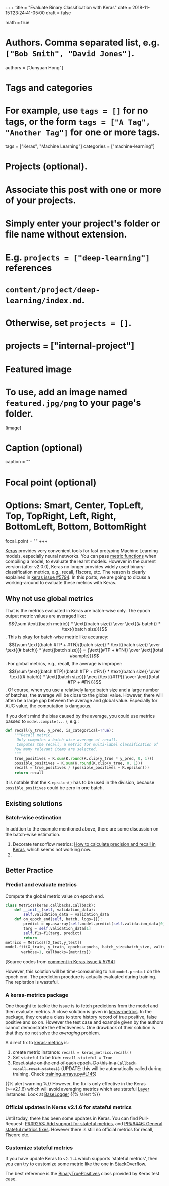 +++
title = "Evaluate Binary Classification with Keras"
date = 2018-11-15T23:24:41-05:00
draft = false

math = true

# Authors. Comma separated list, e.g. `["Bob Smith", "David Jones"]`.
authors = ["Junyuan Hong"]

# Tags and categories
# For example, use `tags = []` for no tags, or the form `tags = ["A Tag", "Another Tag"]` for one or more tags.
tags = ["Keras", "Machine Learning"]
categories = ["machine-learning"]

# Projects (optional).
#   Associate this post with one or more of your projects.
#   Simply enter your project's folder or file name without extension.
#   E.g. `projects = ["deep-learning"]` references 
#   `content/project/deep-learning/index.md`.
#   Otherwise, set `projects = []`.
# projects = ["internal-project"]

# Featured image
# To use, add an image named `featured.jpg/png` to your page's folder. 
[image]
  # Caption (optional)
  caption = ""

  # Focal point (optional)
  # Options: Smart, Center, TopLeft, Top, TopRight, Left, Right, BottomLeft, Bottom, BottomRight
  focal_point = ""
+++

[Keras](keras.io) provides very convenient tools for fast protyping Machine Learning models, especially neural networks. You can pass [metric functions](https://keras.io/metrics/) when compiling a model, to evaluate the learnt models. However in the current version (after v2.0.0), Keras no longer provides widely used binary-classification metrics, e.g., recall, f1score, etc. The reason is clearly explained in [keras issue #5794](https://github.com/keras-team/keras/issues/5794#issuecomment-287641301). In this posts, we are going to dicuss a working-around to evaluate these metrics with Keras. 

<!--more--->

## Why not use global metrics 

That is the metrics evaluated in Keras are batch-wise only. The epoch output metric values are averaged like: $${\sum \text{(batch metric)} * \text{(batch size)} \over \text{(# batch)} * \text{(batch size)}}$$. This is okay for batch-wise metric like accuracy: $${\sum \text{(batch #TP + #TN)/(batch size)} * \text{(batch size)} \over \text{(# batch)} * \text{(batch size)}} = {\text{(#TP + #TN)} \over \text{(total #sample)}}$$. For global metrics, e.g., recall, the average is improper: $${\sum \text{(batch #TP)/(batch #TP + #FN)} * \text{(batch size)} \over \text{(# batch)} * \text{(batch size)}} \neq {\text{(#TP)} \over \text{(total #TP + #FN)}}$$. Of course, when you use a relatively large batch size and a large number of batches, the average will be close to the global value. However, there will aften be a large gap between the average and global value. Especially for AUC value, the computation is danguous.

If you don't mind the bias caused by the average, you could use metrics passed to `model.compile(...)`, e.g.:
```py
def recall(y_true, y_pred, is_categorical=True):
    """Recall metric.	
     Only computes a batch-wise average of recall.	
     Computes the recall, a metric for multi-label classification of	
    how many relevant items are selected.	
    """
    true_positives = K.sum(K.round(K.clip(y_true * y_pred, 0, 1)))
    possible_positives = K.sum(K.round(K.clip(y_true, 0, 1)))
    recall = true_positives / (possible_positives + K.epsilon())
    return recall
```
It is notable that the `K.epsilon()` has to be used in the division, because `possible_positives` could be zero in one batch.

## Existing solutions

### Batch-wise estimation

In addtion to the example mentioned above, there are some discussion on the batch-wise estimation.

1. Decorate tensorflow metrics: [How to calculate precision and recall in Keras](https://stackoverflow.com/a/50566908/3503604), which seems not working now.
2. 

## Better Practice

### Predict and evaluate metrics

Compute the global metric value on epoch end.
```py
class Metrics(keras.callbacks.Callback):
    def __init__(self, validation_data):
        self.validation_data = validation_data
    def on_epoch_end(self, batch, logs={}):
        predict = np.asarray(self.model.predict(self.validation_data[0]))
        targ = self.validation_data[1]
        self.f1s=f1(targ, predict)
        return
metrics = Metrics([X_test,y_test])
model.fit(X_train, y_train, epochs=epochs, batch_size=batch_size, validation_data=[X_test,y_test], 
       verbose=1, callbacks=[metrics])
```
[Source codes from [comment in Keras issue # 5794](https://github.com/keras-team/keras/issues/5794#issuecomment-303683985)]

However, this solution will be time-comsuming to run `model.predict` on the epoch end. The prediction procdure is actually evaluated during training. The repitation is wasteful.

### A keras-metrics package

One thought to tackle the issue is to fetch predictions from the model and then evaluate metrics. A close solution is given in [keras-metrics](https://github.com/netrack/keras-metrics). In the package, they create a class to store history record of true positive, false positive and so on. However the test case and example given by the authors cannot demonstrate the effectiveness. One drawback of their solution is that they do not solve the *averaging* problem. 

A direct fix to [keras-metrics](https://github.com/netrack/keras-metrics) is:

1. create metric instance: `recall = keras_metrics.recall()`
2. Set `stateful` to be true: `recall.stateful = True`
3. ~~Reset state on the end of each epoch. Do this in a `Callback`: `recall.reset_states()`~~ (UPDATE: this will be automatically called during training. Check [training_arrays.py#L145](https://github.com/keras-team/keras/blob/1931e2186843ad3ca2507a3b16cb09a7a3db5285/keras/engine/training_arrays.py#L145))

{{% alert warning %}}
However, the fix is only effective in the Keras (>=v2.1.6) which will avoid averaging metrics which are stateful [Layer](https://github.com/keras-team/keras/blob/75a35032e194a2d065b0071a9e786adf6cee83ea/keras/engine/base_layer.py#L22) instances. Look at [BaseLogger](https://github.com/keras-team/keras/blob/75a35032e194a2d065b0071a9e786adf6cee83ea/keras/callbacks.py#L204)
{{% /alert %}}

### Official updates in Keras v2.1.6 for stateful metrics

Until today, there has been some updates in Keras. You can find Pull-Request: [PR#9253: Add support for stateful metrics.](https://github.com/keras-team/keras/pull/9253) and [PR#9446: General stateful metrics fixes](https://github.com/keras-team/keras/pull/9446).
However there is still no official metrics for recall, f1score etc.

### Customize stateful metrics

If you have update Keras to `v2.1.4` which supports 'stateful metrics', then you can try to customize some metric like the one in [StackOverflow](https://stackoverflow.com/a/51412555/3503604).

The best reference is the [BinaryTruePositives](https://github.com/keras-team/keras/blob/75a35032e194a2d065b0071a9e786adf6cee83ea/tests/keras/metrics_test.py#L127) class provided by Keras test case.
